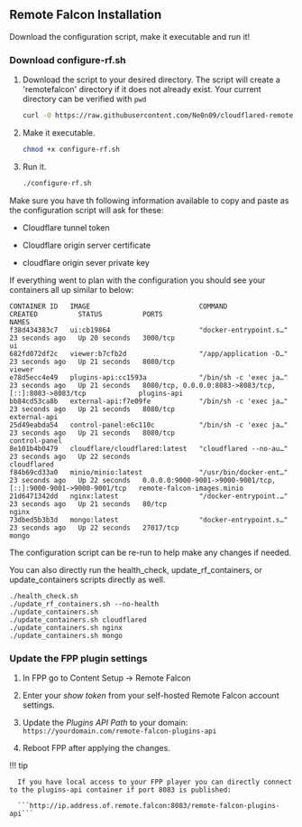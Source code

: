 ## Remote Falcon Installation

Download the configuration script, make it executable and run it!

### Download configure-rf.sh

1. Download the script to your desired directory. The script will create a 'remotefalcon' directory if it does not already exist. Your current directory can be verified with ```pwd```
      
      ```sh
      curl -O https://raw.githubusercontent.com/Ne0n09/cloudflared-remotefalcon/main/configure-rf.sh
      ```

2. Make it executable.
   
      ```sh
      chmod +x configure-rf.sh
      ```
   
3. Run it.
   
      ```sh
      ./configure-rf.sh
      ```

Make sure you have th following information available to copy and paste as the configuration script will ask for these:

- Cloudflare tunnel token

- Cloudflare origin server certificate

- cloudflare origin sever private key

If everything went to plan with the configuration you should see your containers all up similar to below:

```
CONTAINER ID   IMAGE                           COMMAND                  CREATED          STATUS          PORTS                                                             NAMES
f38d434383c7   ui:cb19864                      "docker-entrypoint.s…"   23 seconds ago   Up 20 seconds   3000/tcp                                                          ui
682fd072df2c   viewer:b7cfb2d                  "/app/application -D…"   23 seconds ago   Up 21 seconds   8080/tcp                                                          viewer
e78d5ecc4e49   plugins-api:cc1593a             "/bin/sh -c 'exec ja…"   23 seconds ago   Up 21 seconds   8080/tcp, 0.0.0.0:8083->8083/tcp, [::]:8083->8083/tcp             plugins-api
bb84cd53ca8b   external-api:f7e09fe            "/bin/sh -c 'exec ja…"   23 seconds ago   Up 21 seconds   8080/tcp                                                          external-api
25d49eabda54   control-panel:e6c110c           "/bin/sh -c 'exec ja…"   23 seconds ago   Up 21 seconds   8080/tcp                                                          control-panel
8e101b4b0479   cloudflare/cloudflared:latest   "cloudflared --no-au…"   23 seconds ago   Up 22 seconds                                                                     cloudflared
f84b69cd33a0   minio/minio:latest              "/usr/bin/docker-ent…"   23 seconds ago   Up 22 seconds   0.0.0.0:9000-9001->9000-9001/tcp, [::]:9000-9001->9000-9001/tcp   remote-falcon-images.minio
21d6471342dd   nginx:latest                    "/docker-entrypoint.…"   23 seconds ago   Up 21 seconds   80/tcp                                                            nginx
73dbed5b3b3d   mongo:latest                    "docker-entrypoint.s…"   23 seconds ago   Up 22 seconds   27017/tcp                                                         mongo
```

The configuration script can be re-run to help make any changes if needed.

You can also directly run the health_check, update_rf_containers, or update_containers scripts directly as well.

```
./health_check.sh
./update_rf_containers.sh --no-health
./update_containers.sh 
./update_containers.sh cloudflared
./update_containers.sh nginx
./update_containers.sh mongo
```

### Update the FPP plugin settings

1. In FPP go to Content Setup -> Remote Falcon

2. Enter your *show token* from your self-hosted Remote Falcon account settings.

3. Update the *Plugins API Path* to your domain: ```https://yourdomain.com/remote-falcon-plugins-api```

4. Reboot FPP after applying the changes.

!!! tip

      If you have local access to your FPP player you can directly connect to the plugins-api container if port 8083 is published: 

      ```http://ip.address.of.remote.falcon:8083/remote-falcon-plugins-api```
